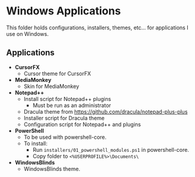 # Windows Applications

This folder holds configurations, installers, themes, etc... for applications I
use on Windows.

## Applications

* **CursorFX**
  * Cursor theme for CursorFX
* **MediaMonkey**
  * Skin for MediaMonkey
* **Notepad++**
  * Install script for Notepad++ plugins
    * Must be run as an administrator
  * Dracula theme from <https://github.com/dracula/notepad-plus-plus>
  * Installer script for Dracula theme
  * Configuration script for Notepad++ and plugins
* **PowerShell**
  * To be used with powershell-core.
  * To install:
    * Run `installers/01_powershell_modules.ps1` in
      powershell-core.
    * Copy folder to `<%USERPROFILE%>\Documents\`
* **WindowsBlinds**
  * WindowsBlinds theme.

